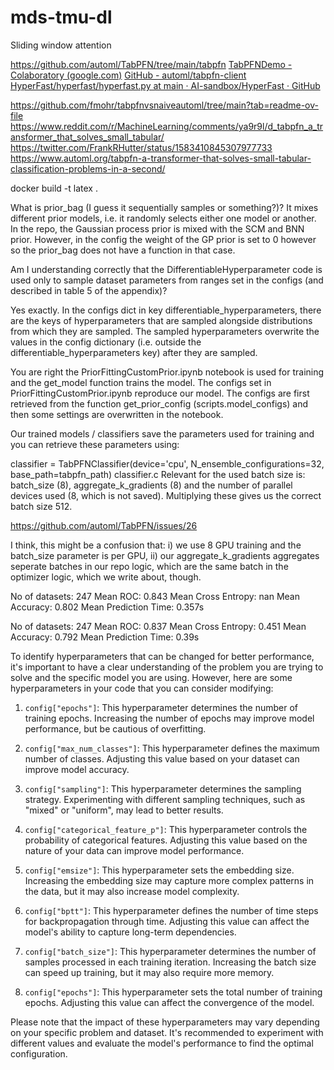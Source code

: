 # mds-tmu-dl


Sliding window attention

https://github.com/automl/TabPFN/tree/main/tabpfn
[TabPFNDemo - Colaboratory (google.com)](https://colab.research.google.com/drive/194mCs6SEPEW6C0rcP7xWzcEtt1RBc8jJ)
[GitHub - automl/tabpfn-client](https://github.com/automl/tabpfn-client)
[HyperFast/hyperfast/hyperfast.py at main · AI-sandbox/HyperFast · GitHub](https://github.com/AI-sandbox/HyperFast/blob/main/hyperfast/hyperfast.py)


https://github.com/fmohr/tabpfnvsnaiveautoml/tree/main?tab=readme-ov-file
https://www.reddit.com/r/MachineLearning/comments/ya9r9l/d_tabpfn_a_transformer_that_solves_small_tabular/
https://twitter.com/FrankRHutter/status/1583410845307977733
https://www.automl.org/tabpfn-a-transformer-that-solves-small-tabular-classification-problems-in-a-second/


docker build -t latex . 


What is prior_bag (I guess it sequentially samples or something?)?
It mixes different prior models, i.e. it randomly selects either one model or another. In the repo, the Gaussian process prior is mixed with the SCM and BNN prior. However, in the config the weight of the GP prior is set to 0 however so the prior_bag does not have a function in that case.


Am I understanding correctly that the DifferentiableHyperparameter code is used only to sample dataset parameters from ranges set in the configs (and described in table 5 of the appendix)?

Yes exactly. In the configs dict in key differentiable_hyperparameters, there are the keys of hyperparameters that are sampled alongside distributions from which they are sampled. The sampled hyperparameters overwrite the values in the config dictionary (i.e. outside the differentiable_hyperparameters key) after they are sampled.


You are right the PriorFittingCustomPrior.ipynb notebook is used for training and the get_model function trains the model. The configs set in PriorFittingCustomPrior.ipynb reproduce our model. The configs are first retrieved from the function get_prior_config (scripts.model_configs) and then some settings are overwritten in the notebook.


Our trained models / classifiers save the parameters used for training and you can retrieve these parameters using:

classifier = TabPFNClassifier(device='cpu', N_ensemble_configurations=32, base_path=tabpfn_path)
classifier.c
Relevant for the used batch size is: batch_size (8), aggregate_k_gradients (8) and the number of parallel devices used (8, which is not saved). Multiplying these gives us the correct batch size 512.

https://github.com/automl/TabPFN/issues/26

I think, this might be a confusion that: i) we use 8 GPU training and the batch_size parameter is per GPU, ii) our aggregate_k_gradients aggregates seperate batches in our repo logic, which are the same batch in the optimizer logic, which we write about, though.


No of datasets: 247
Mean ROC: 0.843
Mean Cross Entropy: nan
Mean Accuracy: 0.802
Mean Prediction Time: 0.357s
 
No of datasets: 247
Mean ROC: 0.837
Mean Cross Entropy: 0.451
Mean Accuracy: 0.792
Mean Prediction Time: 0.39s

To identify hyperparameters that can be changed for better performance, it's important to have a clear understanding of the problem you are trying to solve and the specific model you are using. However, here are some hyperparameters in your code that you can consider modifying:

1. `config["epochs"]`: This hyperparameter determines the number of training epochs. Increasing the number of epochs may improve model performance, but be cautious of overfitting.

2. `config["max_num_classes"]`: This hyperparameter defines the maximum number of classes. Adjusting this value based on your dataset can improve model accuracy.

3. `config["sampling"]`: This hyperparameter determines the sampling strategy. Experimenting with different sampling techniques, such as "mixed" or "uniform", may lead to better results.

4. `config["categorical_feature_p"]`: This hyperparameter controls the probability of categorical features. Adjusting this value based on the nature of your data can improve model performance.

5. `config["emsize"]`: This hyperparameter sets the embedding size. Increasing the embedding size may capture more complex patterns in the data, but it may also increase model complexity.

6. `config["bptt"]`: This hyperparameter defines the number of time steps for backpropagation through time. Adjusting this value can affect the model's ability to capture long-term dependencies.

7. `config["batch_size"]`: This hyperparameter determines the number of samples processed in each training iteration. Increasing the batch size can speed up training, but it may also require more memory.

8. `config["epochs"]`: This hyperparameter sets the total number of training epochs. Adjusting this value can affect the convergence of the model.

Please note that the impact of these hyperparameters may vary depending on your specific problem and dataset. It's recommended to experiment with different values and evaluate the model's performance to find the optimal configuration.